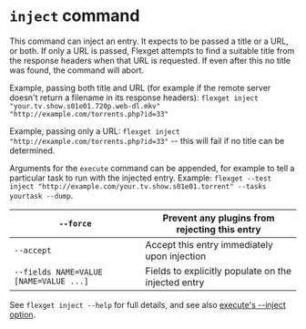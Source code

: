 # `inject` command
This command can inject an entry. It expects to be passed a title or a URL, or both. If only a URL is passed, Flexget attempts to find a suitable title from the response headers when that URL is requested. If even after this no title was found, the command will abort.

Example, passing both title and URL (for example if the remote server doesn't return a filename in its response headers): `flexget inject "your.tv.show.s01e01.720p.web-dl.mkv" "http://example.com/torrents.php?id=33"`

Example, passing only a URL: `flexget inject "http://example.com/torrents.php?id=33"` -- this will fail if no title can be determined.

Arguments for the `execute` command can be appended, for example to tell a particular task to run with the injected entry. Example: `flexget --test inject "http://example.com/your.tv.show.s01e01.torrent" --tasks yourtask --dump`.


| `--force` | Prevent any plugins from rejecting this entry |
| --- | --- |
| `--accept` | Accept this entry immediately upon injection |
| `--fields NAME=VALUE [NAME=VALUE ...]` | Fields to explicitly populate on the injected entry |

See `flexget inject --help` for full details, and see also [execute's --inject option](/Plugins/--inject).